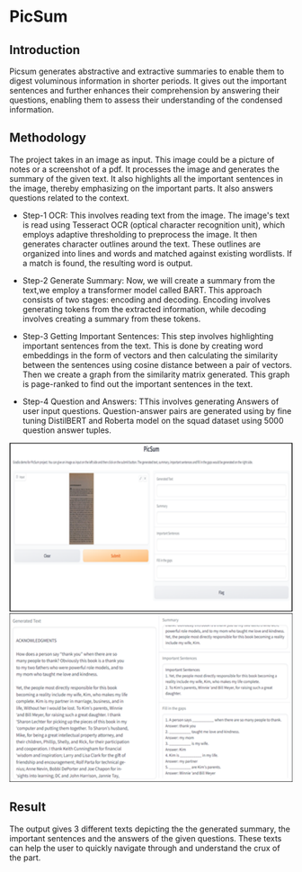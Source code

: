 # PicSum

## Introduction

Picsum generates abstractive and extractive summaries to enable them to digest voluminous information in shorter periods. It gives out the important sentences and further enhances their comprehension by answering their questions, enabling them to assess their understanding of the condensed information.

## Methodology

The project takes in an image as input. This image could be a picture of notes or a screenshot of a pdf. It processes the image and generates the summary of the given text. It also highlights all the important sentences in the image, thereby emphasizing on the important parts. It also answers questions related to the context.

* Step-1 OCR: This involves reading text from the image. The image's text is read using Tesseract OCR (optical character recognition unit), which employs adaptive thresholding to preprocess the image. It then generates character outlines around the text. These outlines are organized into lines and words and matched against existing wordlists. If a match is found, the resulting word is output.

* Step-2 Generate Summary: Now, we will create a summary from the text,we employ a transformer model called BART. This approach consists of two stages: encoding and decoding. Encoding involves generating tokens from the extracted information, while decoding involves creating a summary from these tokens.

* Step-3 Getting Important Sentences: This step involves highlighting important sentences from the text. This is done by creating word embeddings in the form of vectors and then calculating the similarity between the sentences using cosine distance between a pair of vectors. Then we create a graph from the similarity matrix generated. This graph is page-ranked to find out the important sentences in the text.

* Step-4 Question and Answers: TThis involves generating Answers of user input questions. Question-answer pairs are generated using by fine tuning DistilBERT and Roberta model on the squad dataset using 5000 question answer tuples. 

<img src="https://github.com/SahilDanayak/PicSum/blob/main/PicSum-Demo-Picture1.png?raw=true" width="600" height="300" alt="Demo Picture 1">
<img src="https://github.com/SahilDanayak/PicSum/blob/main/PicSum-Demo-Picture2.png?raw=true" width="600" height="300" alt="Demo Picture 2">

## Result

The output gives 3 different texts depicting the the generated summary, the important sentences and the answers of the given questions. These texts can help the user to quickly navigate through and understand the crux of the part.
